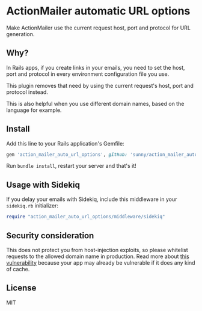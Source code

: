 ActionMailer automatic URL options
==================================

Make ActionMailer use the current request host, port and protocol for URL
generation.

Why?
----

In Rails apps, if you create links in your emails, you need to set the
host, port and protocol in every environment configuration file you use.

This plugin removes that need by using the current request's host, port and
protocol instead.

This is also helpful when you use different domain names, based on the language
for example.


Install
-------

Add this line to your Rails application's Gemfile:

```ruby
gem 'action_mailer_auto_url_options', github: 'sunny/action_mailer_auto_url_options'
```

Run `bundle install`, restart your server and that's it!


Usage with Sidekiq
------------------

If you delay your emails with Sidekiq, include this middleware in your
`sidekiq.rb` initializer:

```ruby
require "action_mailer_auto_url_options/middleware/sidekiq"
```

Security consideration
----------------------

This does not protect you from host-injection exploits, so please whitelist
requests to the allowed domain name in production. Read more about [this vulnerability](http://seclists.org/fulldisclosure/2008/Jun/169) because
your app may already be vulnerable if it does any kind of cache.

License
-------

MIT
